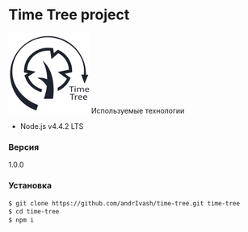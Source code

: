# Time Tree project
![time tree](https://github.com/andrIvash/time-tree/raw/master/app/img/time-tree.svg)
Используемые технологии

  - Node.js v4.4.2 LTS
  
 
 ### Версия
 1.0.0
 
 
 ### Установка
 
 
 ```sh
 $ git clone https://github.com/andrIvash/time-tree.git time-tree
 $ cd time-tree
 $ npm i 
 
 ```